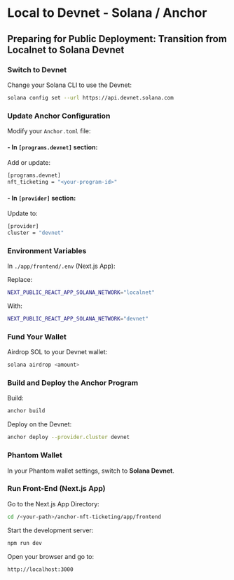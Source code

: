 # Local to Devnet - Solana / Anchor

## Preparing for Public Deployment: Transition from Localnet to Solana Devnet

### Switch to Devnet

Change your Solana CLI to use the Devnet:

```bash
solana config set --url https://api.devnet.solana.com
```


### Update Anchor Configuration

Modify your `Anchor.toml` file:


#### - In `[programs.devnet]` section:

Add or update:

```bash
[programs.devnet]
nft_ticketing = "<your-program-id>"
```

#### - In `[provider]` section:

Update to:

```bash
[provider]
cluster = "devnet"
```


### Environment Variables

In  `./app/frontend/.env` (Next.js App):

Replace:

```bash
NEXT_PUBLIC_REACT_APP_SOLANA_NETWORK="localnet"
```

With:

```bash
NEXT_PUBLIC_REACT_APP_SOLANA_NETWORK="devnet"
```


### Fund Your Wallet

Airdrop SOL to your Devnet wallet:

```bash
solana airdrop <amount>
```


### Build and Deploy the Anchor Program

Build:

```bash
anchor build
```

Deploy on the Devnet:

```bash
anchor deploy --provider.cluster devnet
```


### Phantom Wallet

In your Phantom wallet settings, switch to **Solana Devnet**.


### Run Front-End (Next.js App)

Go to the Next.js App Directory:

```bash
cd /<your-path>/anchor-nft-ticketing/app/frontend
```

Start the development server:

```bash
npm run dev
```

Open your browser and go to:

```bash
http://localhost:3000
```
